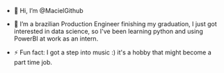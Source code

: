 - 👋 Hi, I’m @MacielGithub
- 👀 I’m a brazilian Production Engineer finishing my graduation, I just got interested in data science, so I've been learning python and using PowerBI at work as an intern.

- ⚡ Fun fact: I got a step into music :) it's a hobby that might become a part time job.
